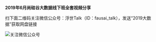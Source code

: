 **2019年6月尚硅谷大数据线下班全套视频分享**

扫下面二维码关注微信公众号：浮世Talk（ID：fausai_talk），发送“2019大数据”获取网盘链接

![关注微信公众号](https://github.com/githubgavin/Training_videos_share/blob/master/%E5%85%B3%E6%B3%A8%E5%BE%AE%E4%BF%A1%E5%85%AC%E4%BC%97%E5%8F%B7.jpg)
